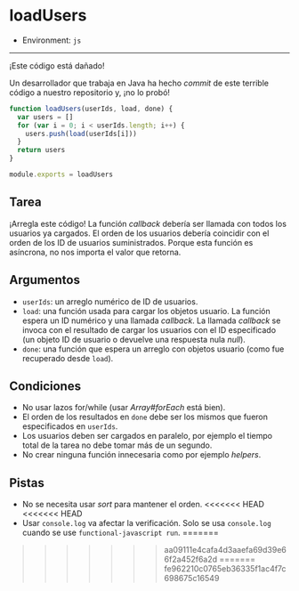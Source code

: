 # loadUsers

* Environment: `js`

***

¡Este código está dañado!

Un desarrollador que trabaja en Java ha hecho _commit_ de este terrible código a
nuestro repositorio y, ¡no lo probó!

```js
function loadUsers(userIds, load, done) {
  var users = []
  for (var i = 0; i < userIds.length; i++) {
    users.push(load(userIds[i]))
  }
  return users
}

module.exports = loadUsers
```

## Tarea

¡Arregla este código! La función _callback_ debería ser llamada con todos los
usuarios ya cargados. El orden de los usuarios debería coincidir con el orden de
los ID de usuarios suministrados. Porque esta función es asíncrona, no nos
importa el valor que retorna.

## Argumentos

* `userIds`: un arreglo numérico de ID de usuarios.
* `load`: una función usada para cargar los objetos usuario. La función espera un
  ID numérico y una llamada _callback_. La llamada _callback_ se invoca con el
  resultado de cargar los usuarios con el ID especificado (un objeto ID de
  usuario o devuelve una respuesta nula _null_).
* `done`: una función que espera un arreglo con objetos usuario (como fue
  recuperado desde `load`).

## Condiciones

* No usar lazos for/while  (usar _Array#forEach_ está bien).
* El orden de los resultados en `done` debe ser los mismos que fueron
  especificados en `userIds`.
* Los usuarios deben ser cargados en paralelo, por ejemplo el tiempo  total de
  la tarea no debe tomar más de un segundo.
* No crear ninguna función innecesaria como por ejemplo _helpers_.

## Pistas

* No se necesita usar _sort_ para mantener el orden.
<<<<<<< HEAD
<<<<<<< HEAD
* Usar `console.log` va afectar la verificación. Solo se usa `console.log`
  cuando se use `functional-javascript run`.
=======
>>>>>>> aa09111e4cafa4d3aaefa69d39e66f2a452f6a2d
=======
>>>>>>> fe962210c0765eb36335f1ac4f7c698675c16549
